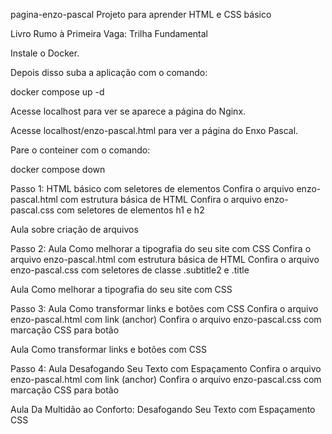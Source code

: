 pagina-enzo-pascal
Projeto para aprender HTML e CSS básico

Livro Rumo à Primeira Vaga: Trilha Fundamental

Instale o Docker.

Depois disso suba a aplicação com o comando:

docker compose up -d

Acesse localhost para ver se aparece a página do Nginx.

Acesse localhost/enzo-pascal.html para ver a página do Enxo Pascal.

Pare o conteiner com o comando:

docker compose down

Passo 1: HTML básico com seletores de elementos
Confira o arquivo enzo-pascal.html com estrutura básica de HTML Confira o arquivo enzo-pascal.css com seletores de elementos h1 e h2

Aula sobre criação de arquivos

Passo 2: Aula Como melhorar a tipografia do seu site com CSS
Confira o arquivo enzo-pascal.html com estrutura básica de HTML Confira o arquivo enzo-pascal.css com seletores de classe .subtitle2 e .title

Aula Como melhorar a tipografia do seu site com CSS

Passo 3: Aula Como transformar links e botões com CSS
Confira o arquivo enzo-pascal.html com link (anchor) Confira o arquivo enzo-pascal.css com marcação CSS para botão

Aula Como transformar links e botões com CSS

Passo 4: Aula Desafogando Seu Texto com Espaçamento
Confira o arquivo enzo-pascal.html com link (anchor) Confira o arquivo enzo-pascal.css com marcação CSS para botão

Aula Da Multidão ao Conforto: Desafogando Seu Texto com Espaçamento CSS